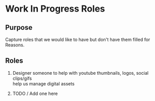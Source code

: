 # Work In Progress Roles

## Purpose  
Capture roles that we would like to have but don't have them filled for Reasons.


## Roles
1. Designer
someone to help with youtube thumbnails, logos, social clips/gifs  
help us manage digital assets  

2. TODO / Add one here
